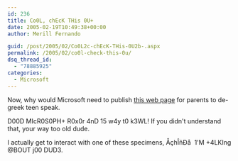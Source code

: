```yaml
---
id: 236
title: Co0L, chEcK THis 0U+
date: 2005-02-19T10:49:38+00:00
author: Merill Fernando

guid: /post/2005/02/Co0L2c-chEcK-THis-0U2b-.aspx
permalink: /2005/02/co0l-check-this-0u/
dsq_thread_id:
  - "78885925"
categories:
  - Microsoft
---
```

<P>Now, why would Microsoft need to publish <A href="http://www.microsoft.com/athome/security/children/kidtalk.mspx">this web page</A> for parents to de-greek teen speak.</P>
<P>D00D MIcR0S0PH+ R0x0r 4nD 15 w4y t0 k3WL! If you didn't understand that, your way too old dude.&nbsp;</P>
<P>I actually get to interact with one of these specimens, ÅçhÎñÐå&nbsp; 1'M +4LKIng @BOUT j00 DUD3.</P>